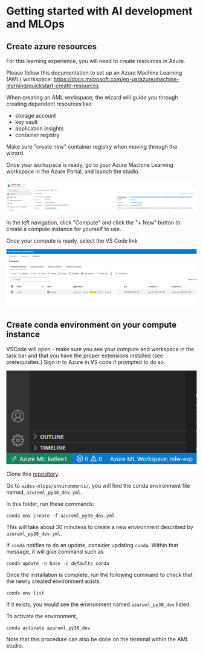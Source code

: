 # Getting started with AI development and MLOps

## Create azure resources 

For this learning experience, you will need to create resources in Azure. 

Please follow this documentation to set up an Azure Machine Learning (AML) workspace:
https://docs.microsoft.com/en-us/azure/machine-learning/quickstart-create-resources

When creating an AML workspace, the wizard will guide you through creating dependent resources like:
- storage account
- key vault
- application insights
- container registry

Make sure "create new" container registry when moving through the wizard.

Once your workspace is ready, go to your Azure Machine Learning workspace in the Azure Portal, and launch the studio.

![studio](docs/assets/aml-studio.png)

In the left navigation, click "Compute" and click the "+ New" button to create a compute instance for yourself to use.

Once your compute is ready, select the VS Code link

![vscode](docs/assets/compute.png)

## Create conda environment on your compute instance

VSCode will open - make sure you see your compute and workspace in the task bar and that you have the proper extensions installed (see prerequisites.) Sign in to Azure in VS code if prompted to do so.

![remote](docs/assets/remote-and-ws.png)

Clone this [repository](https://github.com/csu-devsquad-latam/aidev-mlops).

Go to `aidev-mlops/environments/`, you will find the conda environment file named, `azureml_py38_dev.yml`. 

In this folder, run these commands:

```
conda env create -f azureml_py38_dev.yml
```

This will take about 30 minutess to create a new environment described by `azureml_py38_dev.yml`. 

If `conda` notifies to do an update, consider updating `conda`. Within that message, it will give command such as

```
conda update -n base -c defaults conda
``` 

Once the installation is complete, run the following command to check that the newly created environment exists.

```
conda env list
```

If it exists, you would see the environment named `azureml_py38_dev` listed.

To activate the environment, 

```
conda activate azureml_py38_dev
```

Note that this procedure can also be done on the terminal within the AML studio.




